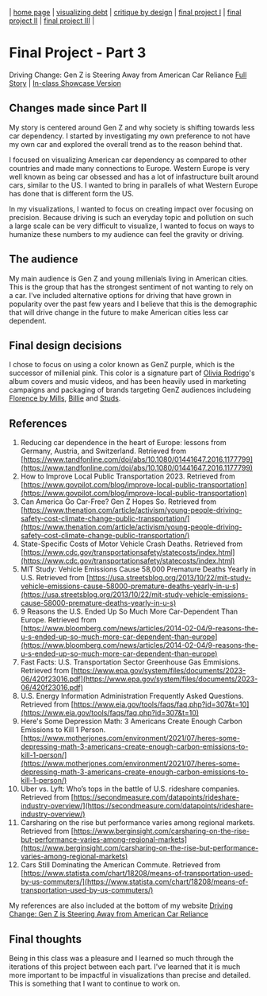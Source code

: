 | [home page](https://mizukikadowaki.github.io/visualizations_portfolio/?fbclid=IwAR2TCAjfA5K_lI6zfcodBWjzxUMg4WPMycv8Uaxcz_eEsSVOJcKanPnni8c) | [visualizing debt](visualizing-government-debt.md) | [critique by design](critique-by-design.md) | [final project I](final-project-part-one.md) | [final project II](final-project-part-two.md) | [final project III](final-project-part-three.md) |

# Final Project - Part 3
Driving Change: Gen Z is Steering Away from American Car Reliance [Full Story](https://carnegiemellon.shorthandstories.com/changing_car_dependency/index.html) |  [In-class Showcase Version](https://carnegiemellon.shorthandstories.com/changing_car_dependency/gen-z-is-steering-away-from-car-reliance/index.html)

## Changes made since Part II
My story is centered around Gen Z and why society is shifting towards less car dependency. I started by investigating my own preference to not have my own car and explored the overall trend as to the reason behind that. 

I focused on visualizing American car dependency as compared to other countries and made many connections to Europe. Western Europe is very well known as being car obsessed and has a lot of infastructure built around cars, similar to the US. I wanted to bring in parallels of what Western Europe has done that is different form the US. 

In my visualizations, I wanted to focus on creating impact over focusing on precision. Because driving is such an everyday topic and pollution on such a large scale can be very difficult to visualize, I wanted to focus on ways to humanize these numbers to my audience can feel the gravity or driving. 

## The audience
My main audience is Gen Z and young millenials living in American cities. This is the group that has the strongest sentiment of not wanting to rely on a car. I've included alternative options for driving that have grown in popularity over the past few years and I believe that this is the demographic that will drive change in the future to make American cities less car dependent.

## Final design decisions
I chose to focus on using a color known as GenZ purple, which is the successor of millenial pink. This color is a signature part of [Olivia Rodrigo](https://store.oliviarodrigo.com/)'s album covers and music videos, and has been heavily used in marketing campaigns and packaging of brands targeting GenZ audiences includeing [Florence by Mills](https://florencebymills.com/), [Billie](https://mybillie.com/pages/razor?utm_source=google&utm_medium=cpc&utm_campaignid=20494107061&utm_adgroupid=161305278868&gclid=CjwKCAiAmsurBhBvEiwA6e-WPNVFlD3luBwKNgiZrfcseo0aIuPsopFY0Hi45Xpd6NO2_AQnsXtiThoCoaUQAvD_BwE) and [Studs](https://studs.com/).

## References
1. Reducing car dependence in the heart of Europe: lessons from Germany, Austria, and Switzerland. Retrieved from [https://www.tandfonline.com/doi/abs/10.1080/01441647.2016.1177799](https://www.tandfonline.com/doi/abs/10.1080/01441647.2016.1177799)
2. How to Improve Local Public Transportation 2023. Retrieved from [https://www.govpilot.com/blog/improve-local-public-transportation](https://www.govpilot.com/blog/improve-local-public-transportation)
3. Can America Go Car-Free? Gen Z Hopes So. Retrieved from [https://www.thenation.com/article/activism/young-people-driving-safety-cost-climate-change-public-transportation/](https://www.thenation.com/article/activism/young-people-driving-safety-cost-climate-change-public-transportation/)
4. State-Specific Costs of Motor Vehicle Crash Deaths. Retrieved from [https://www.cdc.gov/transportationsafety/statecosts/index.html](https://www.cdc.gov/transportationsafety/statecosts/index.html)
5. MIT Study: Vehicle Emissions Cause 58,000 Premature Deaths Yearly in U.S. Retrieved from [https://usa.streetsblog.org/2013/10/22/mit-study-vehicle-emissions-cause-58000-premature-deaths-yearly-in-u-s](https://usa.streetsblog.org/2013/10/22/mit-study-vehicle-emissions-cause-58000-premature-deaths-yearly-in-u-s)
6. 9 Reasons the U.S. Ended Up So Much More Car-Dependent Than Europe. Retrieved from [https://www.bloomberg.com/news/articles/2014-02-04/9-reasons-the-u-s-ended-up-so-much-more-car-dependent-than-europe](https://www.bloomberg.com/news/articles/2014-02-04/9-reasons-the-u-s-ended-up-so-much-more-car-dependent-than-europe)
7. Fast Facts: U.S. Transportation Sector Greenhouse Gas Emmisions. Retrieved from [https://www.epa.gov/system/files/documents/2023-06/420f23016.pdf](https://www.epa.gov/system/files/documents/2023-06/420f23016.pdf)
8. U.S. Energy Information Administration Frequently Asked Questions. Retrieved from [https://www.eia.gov/tools/faqs/faq.php?id=307&t=10](https://www.eia.gov/tools/faqs/faq.php?id=307&t=10)
9. Here's Some Depression Math: 3 Americans Create Enough Carbon Emissions to Kill 1 Person. [https://www.motherjones.com/environment/2021/07/heres-some-depressing-math-3-americans-create-enough-carbon-emissions-to-kill-1-person/](https://www.motherjones.com/environment/2021/07/heres-some-depressing-math-3-americans-create-enough-carbon-emissions-to-kill-1-person/)
10. Uber vs. Lyft: Who’s tops in the battle of U.S. rideshare companies. Retrieved from [https://secondmeasure.com/datapoints/rideshare-industry-overview/](https://secondmeasure.com/datapoints/rideshare-industry-overview/)
11. Carsharing on the rise but performance varies among regional markets. Retrieved from [https://www.berginsight.com/carsharing-on-the-rise-but-performance-varies-among-regional-markets](https://www.berginsight.com/carsharing-on-the-rise-but-performance-varies-among-regional-markets)
11. Cars Still Dominating the American Commute. Retrieved from [https://www.statista.com/chart/18208/means-of-transportation-used-by-us-commuters/](https://www.statista.com/chart/18208/means-of-transportation-used-by-us-commuters/)


My references are also included at the bottom of my website [Driving Change: Gen Z is Steering Away from American Car Reliance](https://carnegiemellon.shorthandstories.com/changing_car_dependency/index.html) 

## Final thoughts
Being in this class was a pleasure and I learned so much through the iterations of this project between each part. I've learned that it is much more important to be impactful in visualizations than precise and detailed. This is something that I want to continue to work on. 
